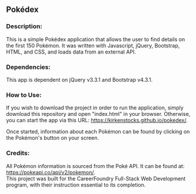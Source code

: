 ## Pokédex

### Description:
This is a simple Pokédex application that allows the user to find details on the first 150 Pokémon. It was written with Javascript, jQuery, Bootstrap, HTML, and CSS, and loads data from an external API.

### Dependencies:
This app is dependent on jQuery v3.3.1 and Bootstrap v4.3.1.

### How to Use:
If you wish to download the project in order to run the application, simply download this repository and open "index.html" in your browser. 
Otherwise, you can start the app via this URL: https://kirkenstocks.github.io/pokedex/.

Once started, information about each Pokémon can be found by clicking on the Pokémon's button on your screen.

### Credits:  
All Pokémon information is sourced from the Poké API. It can be found at: https://pokeapi.co/api/v2/pokemon/.  
This project was built for the CareerFoundry Full-Stack Web Development program, with their instruction essential to its completion.